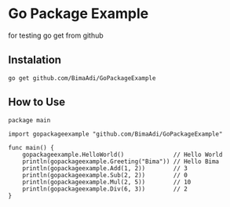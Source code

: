 # Go Package Example
for testing go get from github

## Instalation
`go get github.com/BimaAdi/GoPackageExample`

## How to Use
```
package main

import gopackageexample "github.com/BimaAdi/GoPackageExample"

func main() {
	gopackageexample.HelloWorld()              // Hello World
	println(gopackageexample.Greeting("Bima")) // Hello Bima
	println(gopackageexample.Add(1, 2))        // 3
	println(gopackageexample.Sub(2, 2))        // 0
	println(gopackageexample.Mul(2, 5))        // 10
	println(gopackageexample.Div(6, 3))        // 2
}

```
